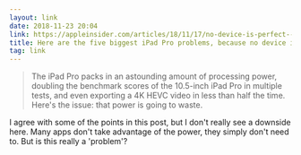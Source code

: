 ```yaml
---
layout: link
date: 2018-11-23 20:04
link: https://appleinsider.com/articles/18/11/17/no-device-is-perfect----the-five-biggest-ipad-pro-problems
title: Here are the five biggest iPad Pro problems, because no device is perfect
tag: link
---
```

> The iPad Pro packs in an astounding amount of processing power, doubling the benchmark scores of the 10.5-inch iPad Pro in multiple tests, and even exporting a 4K HEVC video in less than half the time. Here's the issue: that power is going to waste.

I agree with some of the points in this post, but I don't really see a downside here. Many apps don't take advantage of the power, they simply don't need to. But is this really a 'problem'?